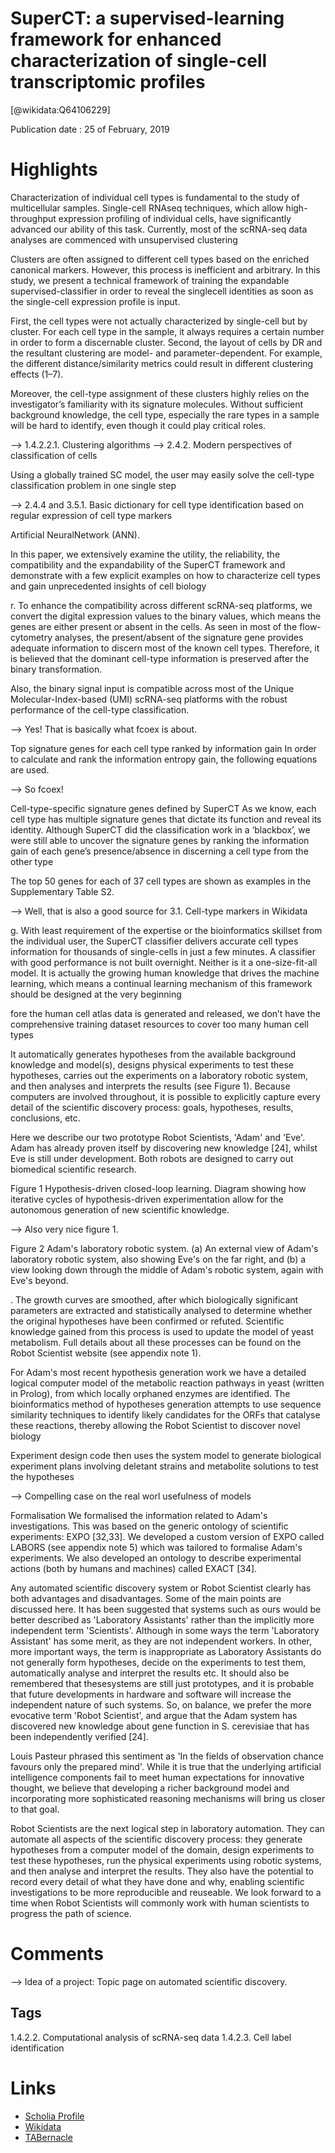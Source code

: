 
SuperCT: a supervised-learning framework for enhanced characterization of single-cell transcriptomic profiles
=============================================================================================================
  
  [@wikidata:Q64106229]  
  
Publication date : 25 of February, 2019  

# Highlights

Characterization of individual cell types is fundamental to the study of multicellular samples. Single-cell
RNAseq techniques, which allow high-throughput
expression profiling of individual cells, have significantly advanced our ability of this task. Currently,
most of the scRNA-seq data analyses are commenced with unsupervised clustering

Clusters are often assigned to different cell types based on the
enriched canonical markers. However, this process
is inefficient and arbitrary. In this study, we present
a technical framework of training the expandable
supervised-classifier in order to reveal the singlecell identities as soon as the single-cell expression
profile is input. 

 First, the cell types were
not actually characterized by single-cell but by cluster. For
each cell type in the sample, it always requires a certain
number in order to form a discernable cluster. Second,
the layout of cells by DR and the resultant clustering are
model- and parameter-dependent. For example, the different distance/similarity metrics could result in different clustering effects (1–7).

Moreover, the cell-type assignment of
these clusters highly relies on the investigator’s familiarity
with its signature molecules. Without sufficient background
knowledge, the cell type, especially the rare types in a sample will be hard to identify, even though it could play critical
roles.


-->              1.4.2.2.1. Clustering algorithms
-->        2.4.2. Modern perspectives of classification of cells

Using a globally trained
SC model, the user may easily solve the cell-type classification problem in one single step

--> 2.4.4 and  3.5.1. Basic dictionary for cell type identification based on regular expression of cell type markers

Artificial NeuralNetwork (ANN). 


In this paper, we extensively examine the utility, the reliability, the compatibility and the expandability
of the SuperCT framework and demonstrate with a few explicit examples on how to characterize cell types and gain
unprecedented insights of cell biology


r. To enhance
the compatibility across different scRNA-seq platforms, we
convert the digital expression values to the binary values,
which means the genes are either present or absent in the
cells. As seen in most of the flow-cytometry analyses, the
present/absent of the signature gene provides adequate information to discern most of the known cell types. Therefore, it is believed that the dominant cell-type information
is preserved after the binary transformation. 

 Also, the binary signal input is compatible across most of the Unique Molecular-Index-based (UMI) scRNA-seq platforms with the robust performance of the cell-type classification.

 --> Yes! That is basically what fcoex is about. 


Top signature genes for each cell type ranked by information
gain
In order to calculate and rank the information entropy gain,
the following equations are used.


 --> So fcoex!


Cell-type-specific signature genes defined by SuperCT
As we know, each cell type has multiple signature genes
that dictate its function and reveal its identity. Although SuperCT did the classification work in a ‘blackbox’, we were
still able to uncover the signature genes by ranking the information gain of each gene’s presence/absence in discerning a
cell type from the other type

The top 50 genes for each of 37 cell
types are shown as examples in the Supplementary Table S2.

--> Well, that is also a good source for  3.1.  Cell-type markers in Wikidata

g. With least requirement of the expertise or the bioinformatics skillset from the individual user, the SuperCT classifier delivers accurate cell types information for thousands
of single-cells in just a few minutes.
A classifier with good performance is not built overnight.
Neither is it a one-size-fit-all model. It is actually the growing human knowledge that drives the machine learning,
which means a continual learning mechanism of this framework should be designed at the very beginning


fore the human cell atlas data is generated and released, we don’t have the comprehensive training dataset resources to cover too many human cell types


 It automatically generates hypotheses from
the available background knowledge and model(s), designs
physical experiments to test these hypotheses, carries out
the experiments on a laboratory robotic system, and then
analyses and interprets the results (see Figure 1). Because
computers are involved throughout, it is possible to explicitly capture every detail of the scientific discovery process:
goals, hypotheses, results, conclusions, etc. 

Here we describe our two prototype Robot Scientists,
'Adam' and 'Eve'. Adam has already proven itself by discovering new knowledge [24], whilst Eve is still under
development. Both robots are designed to carry out biomedical scientific research.

Figure 1 Hypothesis-driven closed-loop learning. Diagram showing how iterative cycles of hypothesis-driven experimentation allow for the autonomous generation of new scientific knowledge.

--> Also very nice figure 1.

Figure 2 Adam's laboratory robotic system. (a) An external view of Adam's laboratory robotic system, also showing Eve's on the far right, and (b) a
view looking down through the middle of Adam's robotic system, again with Eve's beyond.

. The growth curves are
smoothed, after which biologically significant parameters
are extracted and statistically analysed to determine
whether the original hypotheses have been confirmed or
refuted. Scientific knowledge gained from this process is
used to update the model of yeast metabolism. Full details
about all these processes can be found on the Robot Scientist website (see appendix note 1).


For Adam's most recent hypothesis generation work we have a detailed logical computer model of the metabolic reaction pathways in yeast (written in Prolog), from which locally orphaned enzymes are identified. The bioinformatics method of hypotheses generation attempts to use sequence similarity techniques to identify likely candidates for the ORFs that catalyse these reactions, thereby allowing the Robot Scientist to discover novel biology

Experiment design code then uses the system model to
generate biological experiment plans involving deletant
strains and metabolite solutions to test the hypotheses

--> Compelling case on the real worl usefulness of models

Formalisation We formalised the information related to
Adam's investigations. This was based on the generic ontology of scientific experiments: EXPO [32,33]. We developed a custom version of EXPO called LABORS (see
appendix note 5) which was tailored to formalise Adam's
experiments. We also developed an ontology to describe
experimental actions (both by humans and machines) called
EXACT [34].

Any automated scientific discovery system or Robot Scientist clearly has both advantages and disadvantages. Some of
the main points are discussed here.
It has been suggested that systems such as ours would be
better described as 'Laboratory Assistants' rather than the
implicitly more independent term 'Scientists'. Although in
some ways the term 'Laboratory Assistant' has some merit,
as they are not independent workers. In other, more important ways, the term is inappropriate as Laboratory Assistants do not generally form hypotheses, decide on the
experiments to test them, automatically analyse and interpret the results etc. It should also be remembered that thesesystems are still just prototypes, and it is probable that
future developments in hardware and software will increase
the independent nature of such systems. So, on balance, we
prefer the more evocative term 'Robot Scientist', and argue
that the Adam system has discovered new knowledge about
gene function in S. cerevisiae that has been independently
verified [24].



Louis Pasteur phrased this sentiment as 'In the fields of observation
chance favours only the prepared mind'. While it is true that
the underlying artificial intelligence components fail to
meet human expectations for innovative thought, we
believe that developing a richer background model and
incorporating more sophisticated reasoning mechanisms
will bring us closer to that goal.


Robot Scientists are the next logical step in laboratory automation. They can automate all aspects of the scientific discovery process: they generate hypotheses from a computer
model of the domain, design experiments to test these
hypotheses, run the physical experiments using robotic systems, and then analyse and interpret the results. They also have the potential to record every detail of what they have
done and why, enabling scientific investigations to be more
reproducible and reuseable. We look forward to a time
when Robot Scientists will commonly work with human
scientists to progress the path of science.


# Comments

--> Idea of a project: Topic page on automated scientific discovery.

## Tags
1.4.2.2. Computational analysis of scRNA-seq data
1.4.2.3. Cell label identification
# Links
  
 * [Scholia Profile](https://scholia.toolforge.org/work/Q64106229)  
 * [Wikidata](https://www.wikidata.org/wiki/Q64106229)  
 * [TABernacle](https://tabernacle.toolforge.org/?#/tab/manual/Q64106229/P921%3BP4510)  
